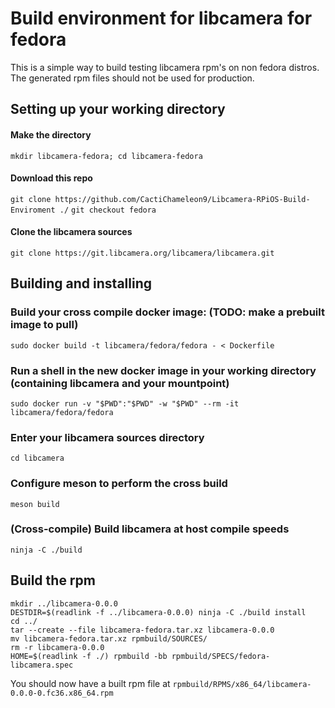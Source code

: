 # Build environment for libcamera for fedora

This is a simple way to build testing libcamera rpm's on non fedora distros. The generated rpm files should not be used for production.

## Setting up your working directory
#### Make the directory
`mkdir libcamera-fedora; cd libcamera-fedora`
#### Download this repo
`git clone https://github.com/CactiChameleon9/Libcamera-RPiOS-Build-Enviroment ./`
`git checkout fedora`
#### Clone the libcamera sources
`git clone https://git.libcamera.org/libcamera/libcamera.git`

## Building and installing

### Build your cross compile docker image: (TODO: make a prebuilt image to pull)
`sudo docker build -t libcamera/fedora/fedora - < Dockerfile`

### Run a shell in the new docker image in your working directory (containing libcamera and your mountpoint)
`sudo docker run -v "$PWD":"$PWD" -w "$PWD" --rm -it libcamera/fedora/fedora`

### Enter your libcamera sources directory
`cd libcamera`

### Configure meson to perform the cross build
`meson build`

### (Cross-compile) Build libcamera at host compile speeds
`ninja -C ./build`

## Build the rpm
```
mkdir ../libcamera-0.0.0
DESTDIR=$(readlink -f ../libcamera-0.0.0) ninja -C ./build install
cd ../
tar --create --file libcamera-fedora.tar.xz libcamera-0.0.0
mv libcamera-fedora.tar.xz rpmbuild/SOURCES/
rm -r libcamera-0.0.0
HOME=$(readlink -f ./) rpmbuild -bb rpmbuild/SPECS/fedora-libcamera.spec
```

You should now have a built rpm file at `rpmbuild/RPMS/x86_64/libcamera-0.0.0-0.fc36.x86_64.rpm`
